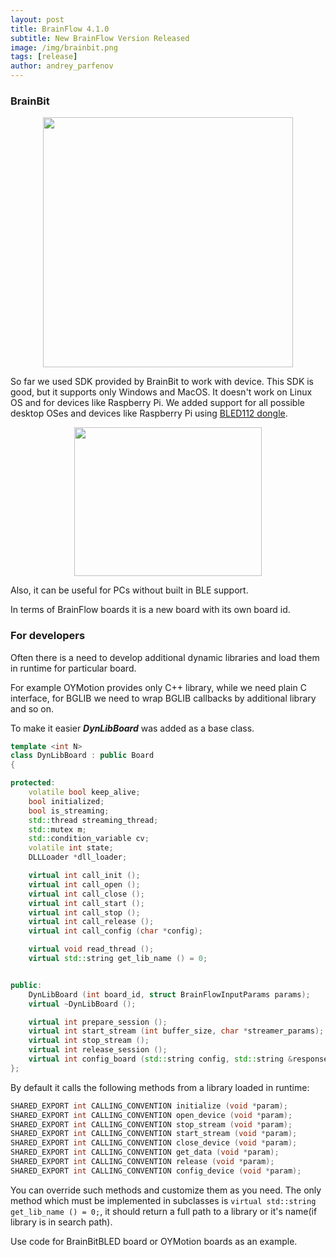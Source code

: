 ```yaml
---
layout: post
title: BrainFlow 4.1.0
subtitle: New BrainFlow Version Released
image: /img/brainbit.png
tags: [release]
author: andrey_parfenov
---
```



### BrainBit

<div style="text-align: center">
    <a href="https://brainbit.com/" title="brainflow" target="_blank" align="left">
        <img width="400" height="400" src="https://live.staticflickr.com/65535/49579371806_80b1bffae1.jpg">
    </a>
</div>

So far we used SDK provided by BrainBit to work with device. This SDK is good, but it supports only Windows and MacOS.
It doesn't work on Linux OS and for devices like Raspberry Pi. We added support for all possible desktop OSes and devices like Raspberry Pi using [BLED112 dongle](https://www.silabs.com/wireless/bluetooth/bluegiga-low-energy-legacy-modules/device.bled112).

<div style="text-align: center">
    <a href="https://www.silabs.com/wireless/bluetooth/bluegiga-low-energy-legacy-modules/device.bled112" title="brainflow" target="_blank" align="left">
        <img width="300" height="238" src="https://live.staticflickr.com/65535/51101894039_262bdf73a6_o.png">
    </a>
</div>


Also, it can be useful for PCs without built in BLE support.

In terms of BrainFlow boards it is a new board with its own board id.

### For developers

Often there is a need to develop additional dynamic libraries and load them in runtime for particular board.

For example OYMotion provides only C++ library, while we need plain C interface, for BGLIB we need to wrap BGLIB callbacks by additional library and so on.

To make it easier ***DynLibBoard*** was added as a base class.

```cpp
template <int N>
class DynLibBoard : public Board
{

protected:
    volatile bool keep_alive;
    bool initialized;
    bool is_streaming;
    std::thread streaming_thread;
    std::mutex m;
    std::condition_variable cv;
    volatile int state;
    DLLLoader *dll_loader;

    virtual int call_init ();
    virtual int call_open ();
    virtual int call_close ();
    virtual int call_start ();
    virtual int call_stop ();
    virtual int call_release ();
    virtual int call_config (char *config);

    virtual void read_thread ();
    virtual std::string get_lib_name () = 0;


public:
    DynLibBoard (int board_id, struct BrainFlowInputParams params);
    virtual ~DynLibBoard ();

    virtual int prepare_session ();
    virtual int start_stream (int buffer_size, char *streamer_params);
    virtual int stop_stream ();
    virtual int release_session ();
    virtual int config_board (std::string config, std::string &response);
};
```

By default it calls the following methods from a library loaded in runtime:

```cpp
SHARED_EXPORT int CALLING_CONVENTION initialize (void *param);
SHARED_EXPORT int CALLING_CONVENTION open_device (void *param);
SHARED_EXPORT int CALLING_CONVENTION stop_stream (void *param);
SHARED_EXPORT int CALLING_CONVENTION start_stream (void *param);
SHARED_EXPORT int CALLING_CONVENTION close_device (void *param);
SHARED_EXPORT int CALLING_CONVENTION get_data (void *param);
SHARED_EXPORT int CALLING_CONVENTION release (void *param);
SHARED_EXPORT int CALLING_CONVENTION config_device (void *param);
```

You can override such methods and customize them as you need. The only method which must be implemented in subclasses is `virtual std::string get_lib_name () = 0;`, it should return a full path to a library or it's name(if library is in search path).

Use code for BrainBitBLED board or OYMotion boards as an example.
